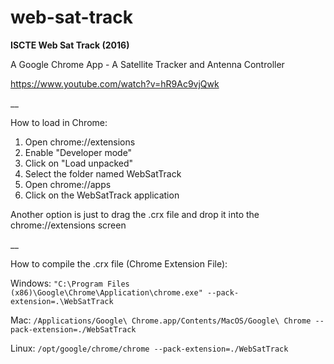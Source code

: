 # web-sat-track
**ISCTE Web Sat Track (2016)**

A Google Chrome App - A Satellite Tracker and Antenna Controller

https://www.youtube.com/watch?v=hR9Ac9vjQwk

__

How to load in Chrome:

1. Open chrome://extensions
2. Enable "Developer mode"
3. Click on "Load unpacked"
4. Select the folder named WebSatTrack
5. Open chrome://apps
6. Click on the WebSatTrack application

Another option is just to drag the .crx file and drop it into the chrome://extensions screen

__

How to compile the .crx file (Chrome Extension File):

Windows:
`"C:\Program Files (x86)\Google\Chrome\Application\chrome.exe" --pack-extension=.\WebSatTrack`

Mac:
`/Applications/Google\ Chrome.app/Contents/MacOS/Google\ Chrome --pack-extension=./WebSatTrack`

Linux:
`/opt/google/chrome/chrome --pack-extension=./WebSatTrack`

